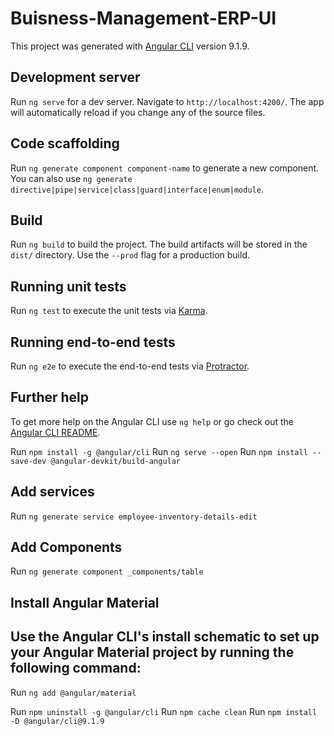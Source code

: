# Buisness-Management-ERP-UI

This project was generated with [Angular CLI](https://github.com/angular/angular-cli) version 9.1.9.

## Development server

Run `ng serve` for a dev server. Navigate to `http://localhost:4200/`. The app will automatically reload if you change any of the source files.

## Code scaffolding

Run `ng generate component component-name` to generate a new component. You can also use `ng generate directive|pipe|service|class|guard|interface|enum|module`.

## Build

Run `ng build` to build the project. The build artifacts will be stored in the `dist/` directory. Use the `--prod` flag for a production build.

## Running unit tests

Run `ng test` to execute the unit tests via [Karma](https://karma-runner.github.io).

## Running end-to-end tests

Run `ng e2e` to execute the end-to-end tests via [Protractor](http://www.protractortest.org/).

## Further help

To get more help on the Angular CLI use `ng help` or go check out the [Angular CLI README](https://github.com/angular/angular-cli/blob/master/README.md).


Run `npm install -g @angular/cli`
Run `ng serve --open`
Run `npm install --save-dev @angular-devkit/build-angular`

## Add services

Run `ng generate service employee-inventory-details-edit`

## Add Components

Run `ng generate component _components/table`

## Install Angular Material

## Use the Angular CLI's install schematic to set up your Angular Material project by running the following command:

Run `ng add @angular/material`

Run `npm uninstall -g @angular/cli`
Run `npm cache clean`
Run `npm install -D @angular/cli@9.1.9`
